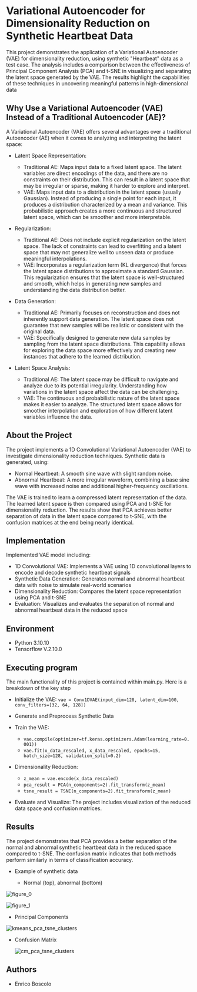 # Variational Autoencoder for Dimensionality Reduction on Synthetic Heartbeat Data

This project demonstrates the application of a Variational Autoencoder (VAE) for dimensionality reduction, using synthetic "Heartbeat" data as a test case. The analysis includes a comparison between the effectiveness of Principal Component Analysis (PCA) and t-SNE in visualizing and separating the latent space generated by the VAE. The results highlight the capabilities of these techniques in uncovering meaningful patterns in high-dimensional data


## Why Use a Variational Autoencoder (VAE) Instead of a Traditional Autoencoder (AE)?
A Variational Autoencoder (VAE) offers several advantages over a traditional Autoencoder (AE) when it comes to analyzing and interpreting the latent space:
 -  Latent Space Representation: 
	 - Traditional AE: 
		Maps input data to a fixed latent space. The latent variables are direct encodings of the data, and there are no constraints on their distribution. This can result in a latent space 	that may be 	irregular or sparse, 		making it harder to explore and interpret.
	- VAE: 
	Maps input data to a distribution in the latent space (usually Gaussian). Instead of producing a single point for each input, it produces a distribution characterized by a mean and variance. This 	probabilistic approach creates a more continuous and structured latent space, which can be smoother and more interpretable.

-  Regularization:
	- Traditional AE: 
	Does not include explicit regularization on the latent space. The lack of constraints can lead to overfitting and a latent space that may not generalize well to unseen data or produce meaningful 	interpolations.
	- VAE: 	Incorporates a regularization term (KL divergence) that forces the latent space distributions to approximate a standard Gaussian. This regularization ensures that the latent space is well-structured 	and smooth, which helps in generating new samples and understanding the data distribution better.

-  Data Generation:
	- Traditional AE: 
	Primarily focuses on reconstruction and does not inherently support data generation. The latent space does not guarantee that new samples will be realistic or consistent with the original data.
	- VAE: 
	Specifically designed to generate new data samples by sampling from the latent space distributions. This capability allows for exploring the data space more effectively and creating new instances that 	adhere to the learned distribution.

-  Latent Space Analysis:
	- Traditional AE: 
	The latent space may be difficult to navigate and analyze due to its potential irregularity. Understanding how variations in the latent space affect the data can be challenging.
	- VAE: 	The continuous and probabilistic nature of the latent space makes it easier to analyze. The structured latent space allows for smoother interpolation and exploration of how different latent variables 	influence the data.


## About the Project
The project implements a 1D Convolutional Variational Autoencoder (VAE) to investigate dimensionality reduction techniques.
Synthetic data is generated, using: 
- Normal Heartbeat: A smooth sine wave with slight random noise.
- Abnormal Heartbeat: A more irregular waveform, combining a base sine wave with increased noise and additional higher-frequency oscillations.

The VAE is trained to learn a compressed latent representation of the data. The learned latent space is then compared using PCA and t-SNE for dimensionality reduction. The results show that PCA achieves better separation of data in the latent space compared to t-SNE, with the confusion matrices at the end being nearly identical.


## Implementation
Implemented VAE model including:
-  1D Convolutional VAE: Implements a VAE using 1D convolutional layers to encode and decode synthetic heartbeat signals
-  Synthetic Data Generation: Generates normal and abnormal heartbeat data with noise to simulate real-world scenarios
-  Dimensionality Reduction: Compares the latent space representation using PCA and t-SNE
-  Evaluation: Visualizes and evaluates the separation of normal and abnormal heartbeat data in the reduced space


## Environment
* Python 3.10.10 
* Tensorflow V.2.10.0 


## Executing program
The main functionality of this project is contained within main.py. Here is a breakdown of the key step
* Initialize the VAE: `vae = Conv1DVAE(input_dim=128, latent_dim=100, conv_filters=[32, 64, 128])`
* Generate and Preprocess Synthetic Data
* Train the VAE:
   - `vae.compile(optimizer=tf.keras.optimizers.Adam(learning_rate=0.001))`
   - `vae.fit(x_data_rescaled, x_data_rescaled, epochs=15, batch_size=128, validation_split=0.2)`

* Dimensionality Reduction:
  - `z_mean = vae.encode(x_data_rescaled)`
  - `pca_result = PCA(n_components=2).fit_transform(z_mean)`
  - `tsne_result = TSNE(n_components=2).fit_transform(z_mean)`

* Evaluate and Visualize: The project includes visualization of the reduced data space and confusion matrices.


## Results
The project demonstrates that PCA provides a better separation of the normal and abnormal synthetic heartbeat data in the reduced space compared to t-SNE. The confusion matrix indicates that both methods perform similarly in terms of classification accuracy.

- Example of synthetic data
  
	-  Normal (top), abnormal (bottom)

![figure_0](https://github.com/user-attachments/assets/4aaeba60-1e96-4f47-9467-91bd9e8d375e)



![figure_1](https://github.com/user-attachments/assets/0ab53b89-1e6c-44e8-bc59-004a4004aa93)


  
- Principal Components

![kmeans_pca_tsne_clusters](https://github.com/user-attachments/assets/d591d164-1a50-41ad-a4f8-0adb39eb1e45)

  
- Confusion Matrix

  ![cm_pca_tsne_clusters](https://github.com/user-attachments/assets/e44366df-777d-43ae-8171-1586d3c91cd2)



## Authors
* Enrico Boscolo
